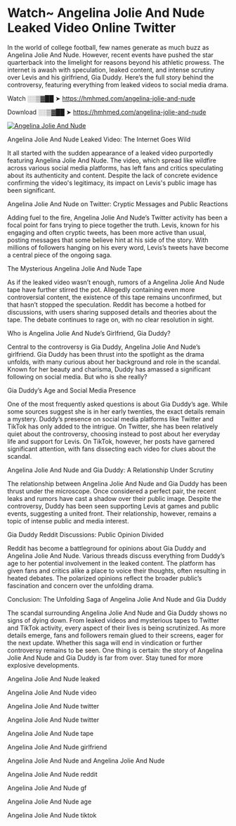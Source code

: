 # Watch~ Angelina Jolie And Nude Leaked Video Online Twitter

In the world of college football, few names generate as much buzz as Angelina Jolie And Nude. However, recent events have pushed the star quarterback into the limelight for reasons beyond his athletic prowess. The internet is awash with speculation, leaked content, and intense scrutiny over Levis and his girlfriend, Gia Duddy. Here’s the full story behind the controversy, featuring everything from leaked videos to social media drama.

Watch ░░▒▓██ ➤ https://hmhmed.com/angelina-jolie-and-nude

Download ░░▒▓██ ➤ https://hmhmed.com/angelina-jolie-and-nude

[![Angelina Jolie And Nude](https://i.imgur.com/dJHk4Zq.gif)](https://hmhmed.com/angelina-jolie-and-nude)

Angelina Jolie And Nude Leaked Video: The Internet Goes Wild

It all started with the sudden appearance of a leaked video purportedly featuring Angelina Jolie And Nude. The video, which spread like wildfire across various social media platforms, has left fans and critics speculating about its authenticity and content. Despite the lack of concrete evidence confirming the video's legitimacy, its impact on Levis's public image has been significant.

Angelina Jolie And Nude on Twitter: Cryptic Messages and Public Reactions

Adding fuel to the fire, Angelina Jolie And Nude’s Twitter activity has been a focal point for fans trying to piece together the truth. Levis, known for his engaging and often cryptic tweets, has been more active than usual, posting messages that some believe hint at his side of the story. With millions of followers hanging on his every word, Levis’s tweets have become a central piece of the ongoing saga.

The Mysterious Angelina Jolie And Nude Tape

As if the leaked video wasn’t enough, rumors of a Angelina Jolie And Nude tape have further stirred the pot. Allegedly containing even more controversial content, the existence of this tape remains unconfirmed, but that hasn’t stopped the speculation. Reddit has become a hotbed for discussions, with users sharing supposed details and theories about the tape. The debate continues to rage on, with no clear resolution in sight.

Who is Angelina Jolie And Nude’s Girlfriend, Gia Duddy?

Central to the controversy is Gia Duddy, Angelina Jolie And Nude’s girlfriend. Gia Duddy has been thrust into the spotlight as the drama unfolds, with many curious about her background and role in the scandal. Known for her beauty and charisma, Duddy has amassed a significant following on social media. But who is she really?

Gia Duddy’s Age and Social Media Presence

One of the most frequently asked questions is about Gia Duddy’s age. While some sources suggest she is in her early twenties, the exact details remain a mystery. Duddy’s presence on social media platforms like Twitter and TikTok has only added to the intrigue. On Twitter, she has been relatively quiet about the controversy, choosing instead to post about her everyday life and support for Levis. On TikTok, however, her posts have garnered significant attention, with fans dissecting each video for clues about the scandal.

Angelina Jolie And Nude and Gia Duddy: A Relationship Under Scrutiny

The relationship between Angelina Jolie And Nude and Gia Duddy has been thrust under the microscope. Once considered a perfect pair, the recent leaks and rumors have cast a shadow over their public image. Despite the controversy, Duddy has been seen supporting Levis at games and public events, suggesting a united front. Their relationship, however, remains a topic of intense public and media interest.

Gia Duddy Reddit Discussions: Public Opinion Divided

Reddit has become a battleground for opinions about Gia Duddy and Angelina Jolie And Nude. Various threads discuss everything from Duddy’s age to her potential involvement in the leaked content. The platform has given fans and critics alike a place to voice their thoughts, often resulting in heated debates. The polarized opinions reflect the broader public’s fascination and concern over the unfolding drama.

Conclusion: The Unfolding Saga of Angelina Jolie And Nude and Gia Duddy

The scandal surrounding Angelina Jolie And Nude and Gia Duddy shows no signs of dying down. From leaked videos and mysterious tapes to Twitter and TikTok activity, every aspect of their lives is being scrutinized. As more details emerge, fans and followers remain glued to their screens, eager for the next update. Whether this saga will end in vindication or further controversy remains to be seen. One thing is certain: the story of Angelina Jolie And Nude and Gia Duddy is far from over. Stay tuned for more explosive developments.

Angelina Jolie And Nude leaked

Angelina Jolie And Nude video

Angelina Jolie And Nude twitter

Angelina Jolie And Nude twitter

Angelina Jolie And Nude tape

Angelina Jolie And Nude girlfriend

Angelina Jolie And Nude and Angelina Jolie And Nude

Angelina Jolie And Nude reddit

Angelina Jolie And Nude gf

Angelina Jolie And Nude age

Angelina Jolie And Nude tiktok